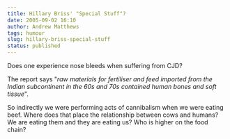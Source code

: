 ```yaml
---
title: Hillary Briss' "Special Stuff"?
date: 2005-09-02 16:10
author: Andrew Matthews
tags: humour
slug: hillary-briss-special-stuff
status: published
---
```


Does one experience nose bleeds when suffering from CJD?

The report says "*raw materials for fertiliser and feed imported from the Indian subcontinent in the 60s and 70s contained human bones and soft tissue*".

So indirectly we were performing acts of cannibalism when we were eating beef. Where does that place the relationship between cows and humans? We are eating them and they are eating us? Who is higher on the food chain?
